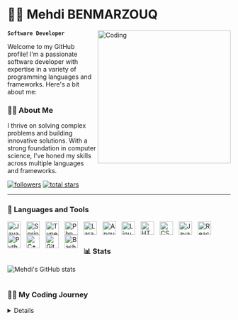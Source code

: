  # 🏄‍♂️ Mehdi BENMARZOUQ

**`Software Developer`**
<img align="right" alt="Coding" width="300" src="https://gifdb.com/images/high/animated-man-computer-coding-nae6mec378lsg1i3.gif" >


Welcome to my GitHub profile! I'm a passionate software developer with expertise in a variety of programming languages and frameworks. Here's a bit about me:

### 👨‍💻 About Me

I thrive on solving complex problems and building innovative solutions. With a strong foundation in computer science, I've honed my skills across multiple languages and frameworks.

   <p align="left">
      <a href="https://github.com/Mehdi-BENMARZOUQ?tab=followers">
         <img alt="followers" title="Follow me on Github" src="https://custom-icon-badges.demolab.com/github/followers/Mehdi-BENMARZOUQ?color=236ad3&labelColor=1155ba&style=for-the-badge&logo=person-add&label=Follow&logoColor=white"/></a>
      <a href="https://github.com/Mehdi-BENMARZOUQ?tab=repositories&sort=stargazers">
         <img alt="total stars" title="Total stars on GitHub" src="https://custom-icon-badges.demolab.com/github/stars/Mehdi-BENMARZOUQ?color=55960c&style=for-the-badge&labelColor=488207&logo=star"/></a>
   </p>


---

### 🧰 Languages and Tools

<img align="left" alt="Java" width="30px" style="padding-right:10px;" src="https://cdn.jsdelivr.net/gh/devicons/devicon/icons/java/java-original.svg"/>
<img align="left" alt="Spring" width="30px" style="padding-right:10px;" src="https://cdn.jsdelivr.net/gh/devicons/devicon/icons/spring/spring-original.svg" />
<img align="left" alt="TypeScript" width="30px" style="padding-right:10px;" src="https://cdn.jsdelivr.net/gh/devicons/devicon/icons/typescript/typescript-plain.svg" />
<img align="left" alt="Php" width="30px" style="padding-right:10px;" src="https://cdn.jsdelivr.net/gh/devicons/devicon@latest/icons/php/php-original.svg" />
<img align="left" alt="Laravel" width="30px" style="padding-right:10px;" src="https://cdn.jsdelivr.net/gh/devicons/devicon@latest/icons/laravel/laravel-original.svg" />
<img align="left" alt="Angular" width="30px" style="padding-right:10px;" src="https://cdn.jsdelivr.net/gh/devicons/devicon/icons/angularjs/angularjs-plain.svg" />
<img align="left" alt="Linux" width="30px" style="padding-right:10px;" src="https://cdn.jsdelivr.net/gh/devicons/devicon/icons/linux/linux-original.svg" />
<img align="left" alt="HTML" width="30px" style="padding-right:10px;" src="https://cdn.jsdelivr.net/gh/devicons/devicon/icons/html5/html5-plain.svg" />
<img align="left" alt="CSS" width="30px" style="padding-right:10px;" src="https://cdn.jsdelivr.net/gh/devicons/devicon/icons/css3/css3-plain.svg" />
<img align="left" alt="JavaScript" width="30px" style="padding-right:10px;" src="https://cdn.jsdelivr.net/gh/devicons/devicon/icons/javascript/javascript-plain.svg" />
<img align="left" alt="React" width="30px" style="padding-right:10px;" src="https://cdn.jsdelivr.net/gh/devicons/devicon/icons/react/react-original.svg" />
<img align="left" alt="Python" width="30px" style="padding-right:10px;" src="https://cdn.jsdelivr.net/gh/devicons/devicon/icons/python/python-plain.svg" />
<img align="left" alt="C++" width="30px" style="padding-right:10px;" src="https://cdn.jsdelivr.net/gh/devicons/devicon/icons/cplusplus/cplusplus-line.svg" />
<img align="left" alt="GitHub" width="30px" style="padding-right:10px;" src="https://cdn.jsdelivr.net/gh/devicons/devicon/icons/github/github-original.svg" />
<img align="left" alt="Bash" width="30px" style="padding-right:10px;" src="https://cdn.jsdelivr.net/gh/devicons/devicon/icons/bash/bash-original.svg" />
<br />

#

### 📊 Stats

![Mehdi's GitHub stats](https://github-readme-stats.vercel.app/api?username=Mehdi-BENMARZOUQ&show_icons=true&theme=gruvbox)


#

<h3>👨‍💻 My Coding Journey</h3>
<details>
    I started coding in high school as a curious student, diving into the world of C programming and algorithmic theory. As I delved deeper, I began teaching myself web development, exploring languages like HTML, CSS, and JavaScript. My passion for coding led me to pursue engineering studies, where I continued to expand my knowledge and skills.
   Along the way, I discovered my love for C# and ASP.NET. I dedicated countless hours to mastering these technologies, immersing myself in online tutorials, documentation, and hands-on projects. Through persistence and determination, I honed my skills and became a proficient developer in C# and ASP.NET.
   Today, I continue to push the boundaries of what's possible with these technologies, leveraging them to build robust and scalable web applications. My journey as a developer has been filled with challenges and triumphs, but I wouldn't have it any other way. I'm excited about the future and the opportunities that await as I strive to become the best developer I can be. 
</details>
   

